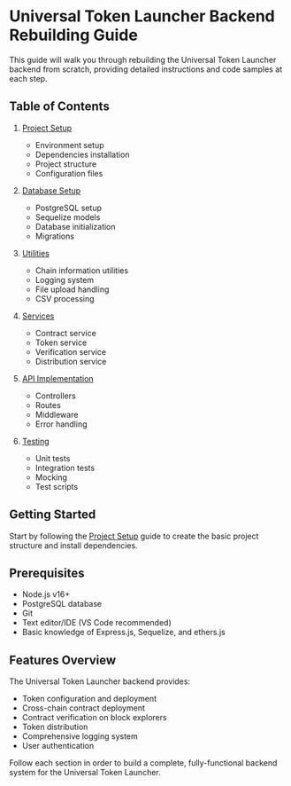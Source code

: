 # Universal Token Launcher Backend Rebuilding Guide

This guide will walk you through rebuilding the Universal Token Launcher backend from scratch, providing detailed instructions and code samples at each step.

## Table of Contents

1. [Project Setup](1-project-setup.md)
   - Environment setup
   - Dependencies installation
   - Project structure
   - Configuration files

2. [Database Setup](2-database-setup.md)
   - PostgreSQL setup
   - Sequelize models
   - Database initialization
   - Migrations

3. [Utilities](3-utilities.md)
   - Chain information utilities
   - Logging system
   - File upload handling
   - CSV processing

4. [Services](4-services.md)
   - Contract service
   - Token service
   - Verification service
   - Distribution service

5. [API Implementation](5-api-implementation.md)
   - Controllers
   - Routes
   - Middleware
   - Error handling

6. [Testing](6-testing.md)
   - Unit tests
   - Integration tests
   - Mocking
   - Test scripts

## Getting Started

Start by following the [Project Setup](1-project-setup.md) guide to create the basic project structure and install dependencies.

## Prerequisites

- Node.js v16+
- PostgreSQL database
- Git
- Text editor/IDE (VS Code recommended)
- Basic knowledge of Express.js, Sequelize, and ethers.js

## Features Overview

The Universal Token Launcher backend provides:

- Token configuration and deployment
- Cross-chain contract deployment
- Contract verification on block explorers
- Token distribution
- Comprehensive logging system
- User authentication

Follow each section in order to build a complete, fully-functional backend system for the Universal Token Launcher. 